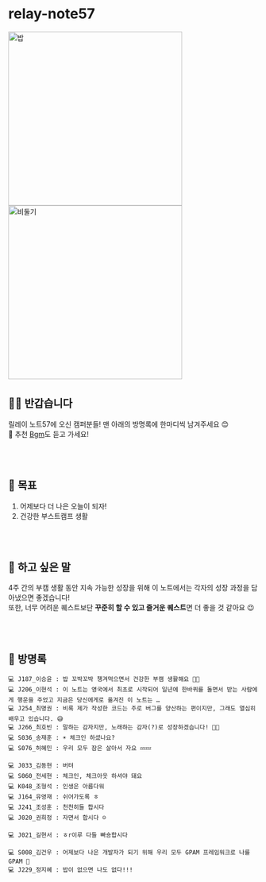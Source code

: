 # relay-note57

<img width="350" alt="밥" src="https://github.com/user-attachments/assets/d8741cc3-d8d5-4793-a077-e00f9fccd9bb">
<img width="350" alt="비둘기" src="https://github.com/user-attachments/assets/63fd71cc-a204-4b18-848e-79b1affdaa62">


<img >

## 👋🏻 반갑습니다
릴레이 노트57에 오신 캠퍼분들! 맨 아래의 방명록에 한마디씩 남겨주세요 😊 <br>
🎵 추천 [Bgm](https://www.youtube.com/watch?v=dQw4w9WgXcQ)도 듣고 가세요!

<br><br>

## 🌈 목표
1. 어제보다 더 나은 오늘이 되자!
2. 건강한 부스트캠프 생활

<br><br>

## 🤗 하고 싶은 말
4주 간의 부캠 생활 동안 지속 가능한 성장을 위해 이 노트에서는 각자의 성장 과정을 담아냈으면 좋겠습니다! <br>
또한, 너무 어려운 퀘스트보단 **꾸준히 할 수 있고 즐거운 퀘스트**면 더 좋을 것 같아요 😉

<br><br>

## 🚪 방명록

```
💻 J187_이승윤 : 밥 꼬박꼬박 챙겨먹으면서 건강한 부캠 생활해요 🍚🍴
💻 J206_이현석 : 이 노트는 영국에서 최초로 시작되어 일년에 한바퀴를 돌면서 받는 사람에게 행운을 주었고 지금은 당신에게로 옮겨진 이 노트는 …
💻 J254_최명권 : 비록 제가 작성한 코드는 주로 버그를 양산하는 편이지만, 그래도 열심히 배우고 있습니다. 😅
💻 J266_최호빈 : 말하는 감자지만, 노래하는 감자(?)로 성장하겠습니다! 🥔🍟
💻 S036_송재훈 : ☀️ 체크인 하셨나요?
💻 S076_허혜민 : 우리 모두 잠은 살아서 자요 💤💤

💻 J033_김동현 : 버텨
💻 S060_전세현 : 체크인, 체크아웃 하셔야 돼요
💻 K048_조형석 : 인생은 아름다워
💻 J164_유영재 : 쉬어가도록 ㅎ
💻 J241_조성훈 : 천천히들 합시다
💻 J020_권희정 : 자면서 합시다 ☺️

💻 J021_길현서 : ㅎr이루 다들 빠숑합시다

💻 S008_김건우 : 어제보다 나은 개발자가 되기 위해 우리 모두 GPAM 프레임워크로 나를 GPAM 👊
💻 J229_정지혜 : 밥이 없으면 나도 없다!!!
```
